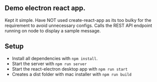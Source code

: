 ## Demo electron react app.

Kept it simple. Have NOT used create-react-app as its too bulky for the requirement to avoid unnecessary configs.
Calls the REST API endpoint running on node to display a sample message.

## Setup

- Install all dependencies with `npm install`.
- Start the server with `npm run server`
- Start the react-electron desktop app with `npm run start`
- Creates a dist folder with mac installer with `npm run build`
